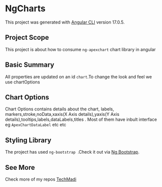 # NgCharts

This project was generated with [Angular CLI](https://github.com/angular/angular-cli) version 17.0.5.

## Project Scope

This  project is about how to consume `ng-apexchart` chart library in angular 

## Basic Summary

All properties are updated on an id  `chart`.To change the look and feel  we use chartOptions

## Chart Options

Chart Options  contains details about the chart, labels, markers,stroke,noData,xaxis(X Axis details),yaxis(Y Axis details),tooltips,labels,dataLabels,titles .
Most of them have inbult interface eg `ApexChartDataLabel` etc etc 

## Styling Library
The project has used `ng-bootstrap `.Check it  out via  [Ng Bootstrap](https://ng-bootstrap.github.io/#/home).


## See More 

Check more of my repos [TechMadi](https://github.com/TechMadi)


